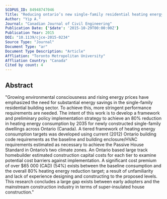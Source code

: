 ```yaml
---
SCOPUS_ID: 84948747046
Title: "Reducing ontario’s new single-family residential heating energy consumption by 80% by 2035: Economic analysis of a tiered framework of performance targets"
Author: "Yip A."
Journal: "Canadian Journal of Civil Engineering"
Publication Date: {'$date': '2015-10-29T00:00:00Z'}
Publication Year: 2015
DOI: "10.1139/cjce-2015-0234"
Source Type: "Journal"
Document Type: "ar"
Document Type Description: "Article"
Affliation: "Toronto Metropolitan University"
Affliation Country: "Canada"
Cited by count: 4
---
```


## Abstract
"Growing environmental consciousness and rising energy prices have emphasized the need for substantial energy savings in the single-family residential building sector. To achieve this, more stringent performance requirements are needed. The intent of this work is to develop a framework and preliminary policy implementation strategy to achieve an 80% reduction in heating energy consumption by 2035 for newly constructed single-family dwellings across Ontario (Canada). A tiered framework of heating energy consumption targets was developed using current (2012) Ontario building code requirements as the baseline and building enclosure/HVAC requirements estimated as necessary to achieve the Passive House Standard in Ontario’s two climate zones. An Ontario based large track homebuilder estimated construction capital costs for each tier to examine potential cost barriers against implementation. A significant cost premium of over $65 000 (CAD) (54%) exists between the baseline consumption and the overall 80% heating energy reduction target; a result of unfamiliarity and lack of experience designing and constructing to the proposed levels. This research concludes a large gap exists between early adopters and the mainstream construction industry in terms of super-insulated house construction."
